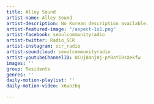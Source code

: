 ```yaml
---
title: Alley Sound
artist-name: Alley Sound
artist-description: No Korean description available.
artist-featured-image: "/aspect-1x1.png"
artist-facebook: seoulcommunityradio
artist-twitter: Radio_SCR
artist-instagram: scr_radio
artist-soundcloud: seoulcommunityradio
artist-youtubeChannelID: UCUjB4nj0j-pYBaYI0sXekfw
images: ''
group: Residents
genres: ''
daily-motion-playlist: ''
daily-motion-video: x6uozbq

---
```

